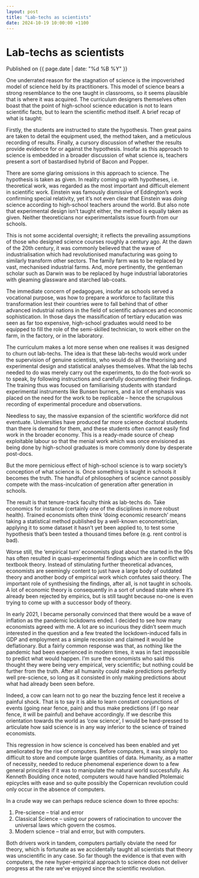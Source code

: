 ```yaml
---
layout: post
title: "Lab-techs as scientists"
date: 2024-10-19 10:00:00 +1100
---
```


# Lab-techs as scientists

<span class="publish-date"> Published on  {{ page.date | date: "%d %B %Y" }}

One underrated reason for the stagnation of science is the impoverished model of science held by its practitioners. This model of science bears a strong resemblance to the one taught in classrooms, so it seems plausible that is where it was acquired. The curriculum designers themselves often boast that the point of high-school science education is not to learn scientific facts, but to learn the scientific method itself. A brief recap of what is taught:

Firstly, the students are instructed to state the hypothesis. Then great pains are taken to detail the equipment used, the method taken, and a meticulous recording of results. Finally, a cursory discussion of whether the results provide evidence for or against the hypothesis. Insofar as this approach to science is embedded in a broader discussion of what science is, teachers present a sort of bastardised hybrid of Bacon and Popper.

There are some glaring omissions in this approach to science. The hypothesis is taken as given. In reality coming up with hypotheses, i.e. theoretical work, was regarded as the most important and difficult element in scientific work. Einstein was famously dismissive of Eddington’s work confirming special relativity, yet it’s not even clear that Einstein was *doing* science according to high-school teachers around the world. But also note that experimental design isn’t taught either, the method is equally taken as given. Neither theoreticians nor experimentalists issue fourth from our schools. 

This is not some accidental oversight; it reflects the prevailing assumptions of those who designed science courses roughly a century ago. At the dawn of the 20th century, it was commonly believed that the wave of industrialisation which had revolutionised manufacturing was going to similarly transform other sectors. The family farm was to be replaced by vast, mechanised industrial farms. And, more pertinently, the gentleman scholar such as Darwin was to be replaced by huge industrial laboratories with gleaming glassware and starched lab-coats. 

The immediate concern of pedagogues, insofar as schools served a vocational purpose, was how to prepare a workforce to facilitate this transformation lest their countries were to fall behind that of other advanced industrial nations in the field of scientific advances and economic sophistication. In those days the massification of tertiary education was seen as far too expensive, high-school graduates would need to be equipped to fill the role of the semi-skilled technician, to work either on the farm, in the factory, or in the laboratory. 

The curriculum makes a lot more sense when one realises it was designed to churn out lab-techs. The idea is that these lab-techs would work under the supervision of genuine scientists, who would do all the theorising and experimental design and statistical analyses themselves. What the lab techs needed to do was merely carry out the experiments, to do the foot-work so to speak, by following instructions and carefully documenting their findings. The training thus was focused on familiarising students with standard experimental instruments like Bunsen burners, and a lot of emphasis was placed on the need for the work to be replicable – hence the scrupulous recording of experimental procedure and observations. 

Needless to say, the massive expansion of the scientific workforce did not eventuate. Universities have produced far more science doctoral students than there is demand for them, and these students often cannot easily find work in the broader economy. This is a ready-made source of cheap exploitable labour so that the menial work which was once envisioned as being done by high-school graduates is more commonly done by desperate post-docs. 

But the more pernicious effect of high-school science is to warp society’s conception of what science is. Once something is taught in schools it becomes the truth. The handful of philosophers of science cannot possibly compete with the mass-inculcation of generation after generation in schools.

The result is that tenure-track faculty think as lab-techs do. Take economics for instance (certainly one of the disciplines in more robust health). Trained economists often think ‘doing economic research’ means taking a statistical method published by a well-known econometrician, applying it to some dataset it hasn’t yet been applied to, to test some hypothesis that’s been tested a thousand times before (e.g. rent control is bad). 

Worse still, the ‘empirical turn’ economists gloat about the started in the 90s has often resulted in quasi-experimental findings which are in conflict with textbook theory. Instead of stimulating further theoretical advances, economists are seemingly content to just have a large body of outdated theory and another body of empirical work which confutes said theory. The important role of synthesising the findings, after all, is not taught in schools. A lot of economic theory is consequently in a sort of undead state where it’s already been rejected by empirics, but is still taught because no-one is even trying to come up with a successor body of theory.

In early 2021, I became personally convinced that there would be a wave of inflation as the pandemic lockdowns ended. I decided to see how many economists agreed with me. A lot are so incurious they didn’t seem much interested in the question and a few treated the lockdown-induced falls in GDP and employment as a simple recession and claimed it would be deflationary. But a fairly common response was that, as nothing like the pandemic had been experienced in modern times, it was in fact impossible to predict what would happen. I’m sure the economists who said this thought they were being very empirical, very scientific; but nothing could be further from the truth. After all humanity could make predictions perfectly well pre-science, so long as it consisted in only making predictions about what had already been seen before.

Indeed, a cow can learn not to go near the buzzing fence lest it receive a painful shock. That is to say it is able to learn constant conjunctions of events (going near fence, pain) and thus make predictions (if I go near fence, it will be painful) and behave accordingly. If we describe this orientation towards the world as ‘cow science’, I would be hard-pressed to articulate how said science is in any way inferior to the science of trained economists. 

This regression in how science is conceived has been enabled and yet ameliorated by the rise of computers. Before computers, it was simply too difficult to store and compute large quantities of data. Humanity, as a matter of necessity, needed to reduce phenomenal experience down to a few general principles if it was to manipulate the natural world successfully. As Kenneth Boulding once noted, computers would have handled Ptolemaic epicycles with ease and so quite possibly the Copernican revolution could only occur in the absence of computers. 

In a crude way we can perhaps reduce science down to three epochs:
1.	Pre-science – trial and error
2.	Classical Science – using our powers of ratiocination to uncover the universal laws which govern the cosmos. 
3.	Modern science – trial and error, but with computers.
   
Both drivers work in tandem, computers partially obviate the need for theory, which is fortunate as we accidentally taught all scientists that theory was unscientific in any case. So far though the evidence is that even with computers, the new hyper-empirical approach to science does not deliver progress at the rate we’ve enjoyed since the scientific revolution. 

